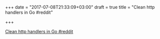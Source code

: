 +++
date = "2017-07-08T21:33:09+03:00"
draft = true
title = "Clean http handlers in Go  #reddit"

+++

<p><a href="https://t.co/GXiwo1Xpmg">Clean http handlers in Go  #reddit</a></p>